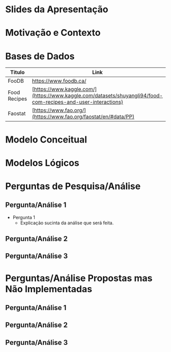 # Slides da Apresentação

# Motivação e Contexto

# Bases de Dados
| Titulo | Link | Descrição |
| ------ | ---- | --------- |
| FooDB | https://www.foodb.ca/ | foodb |
| Food Recipes | [https://www.kaggle.com/](https://www.kaggle.com/datasets/shuyangli94/food-com-recipes-and-user-interactions)  | sla |
| Faostat | [https://www.fao.org/](https://www.fao.org/faostat/en/#data/PP) | sla |

# Modelo Conceitual

# Modelos Lógicos

# Perguntas de Pesquisa/Análise

## Pergunta/Análise 1
* Pergunta 1
  - Explicação sucinta da análise que será feita.

## Pergunta/Análise 2

## Pergunta/Análise 3

# Perguntas/Análise Propostas mas Não Implementadas

## Pergunta/Análise 1


## Pergunta/Análise 2

## Pergunta/Análise 3
